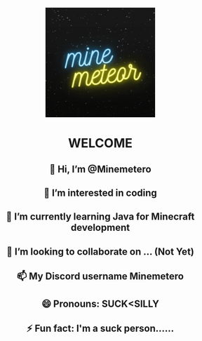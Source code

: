 <br>
<div align="center">
  <a href="https://github.com/Minemetero/Minemetero">
    <img src="head.gif" alt="head" width="250" height="250">
  </a>
</br>

# WELCOME
  
## 👋 Hi, I’m @Minemetero

## 👀 I’m interested in coding

## 🌱 I’m currently learning Java for Minecraft development

## 💞️ I’m looking to collaborate on ... (Not Yet)

## 📫 My Discord username Minemetero

## 😄 Pronouns: SUCK<**SILLY**

## ⚡ Fun fact: I'm a suck person...... 
<!---
Minemetero/Minemetero is a ✨ special ✨ repository because its `README.md` (this file) appears on your GitHub profile.
You can click the Preview link to take a look at your changes.
--->
